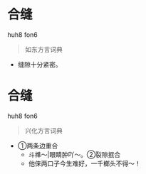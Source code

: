 # 合缝
huh8 fon6
> 如东方言词典
- 缝隙十分紧密。

# 合缝
huh8 fon6
> 兴化方言词典
- ①两条边重合
  - 斗榫～|眼睛肿吖～。②裂隙抿合
  - 他俫两口子今生难好，一千榔头不得～！
